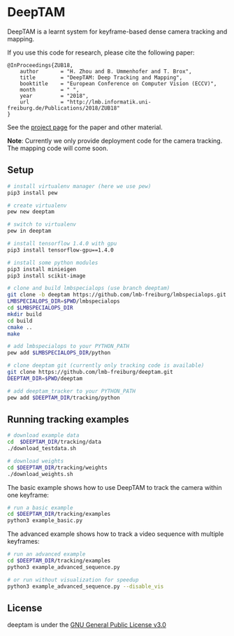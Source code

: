 # DeepTAM
DeepTAM is a learnt system for keyframe-based dense camera tracking and mapping. 

If you use this code for research, please cite the following paper:

    @InProceedings{ZUB18,
        author       = "H. Zhou and B. Ummenhofer and T. Brox",
        title        = "DeepTAM: Deep Tracking and Mapping",
        booktitle    = "European Conference on Computer Vision (ECCV)",
        month        = " ",
        year         = "2018",
        url          = "http://lmb.informatik.uni-freiburg.de/Publications/2018/ZUB18"
    }
    
See the [project page](https://lmb.informatik.uni-freiburg.de/people/zhouh/deeptam/) for the paper and other material.

**Note**: Currently we only provide deployment code for the camera tracking. The mapping code will come soon.


## Setup
```bash
# install virtualenv manager (here we use pew)
pip3 install pew

# create virtualenv
pew new deeptam

# switch to virtualenv
pew in deeptam
```

```bash
# install tensorflow 1.4.0 with gpu
pip3 install tensorflow-gpu==1.4.0

# install some python modules
pip3 install minieigen
pip3 install scikit-image
```

```bash
# clone and build lmbspecialops (use branch deeptam)
git clone -b deeptam https://github.com/lmb-freiburg/lmbspecialops.git
LMBSPECIALOPS_DIR=$PWD/lmbspecialops
cd $LMBSPECIALOPS_DIR
mkdir build
cd build
cmake ..
make

# add lmbspecialops to your PYTHON_PATH
pew add $LMBSPECIALOPS_DIR/python
```

```bash
# clone deeptam git (currently only tracking code is available)
git clone https://github.com/lmb-freiburg/deeptam.git
DEEPTAM_DIR=$PWD/deeptam

# add deeptam_tracker to your PYTHON_PATH
pew add $DEEPTAM_DIR/tracking/python
```

## Running tracking examples
```bash
# download example data
cd  $DEEPTAM_DIR/tracking/data
./download_testdata.sh

# download weights
cd $DEEPTAM_DIR/tracking/weights
./download_weights.sh
```
The basic example shows how to use DeepTAM to track the camera within one keyframe:
```bash
# run a basic example
cd $DEEPTAM_DIR/tracking/examples
python3 example_basic.py
```
The advanced example shows how to track a video sequence with multiple keyframes:
```bash
# run an advanced example
cd $DEEPTAM_DIR/tracking/examples
python3 example_advanced_sequence.py

# or run without visualization for speedup
python3 example_advanced_sequence.py --disable_vis
```

## License

deeptam is under the [GNU General Public License v3.0](LICENSE.txt)